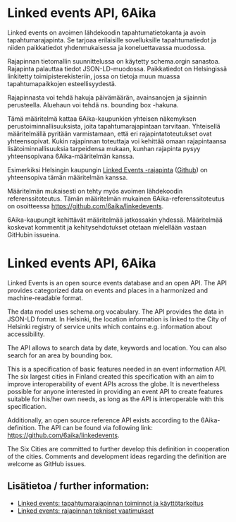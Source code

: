 # Linked events API, 6Aika

Linked events on avoimen lähdekoodin tapahtumatietokanta ja avoin tapahtumarajapinta. Se tarjoaa erilaisille sovelluksille tapahtumatiedot ja niiden paikkatiedot yhdenmukaisessa ja koneluettavassa muodossa.

Rajapinnan tietomallin suunnittelussa on käytetty schema.orgin sanastoa. Rajapinta palauttaa tiedot JSON-LD-muodossa. Paikkatiedot on Helsingissä linkitetty toimipisterekisteriin, jossa on tietoja muun muassa tapahtumapaikkojen esteellisyydestä.

Rajapinnasta voi tehdä hakuja päivämäärän, avainsanojen ja sijainnin perusteella. Aluehaun voi tehdä ns. bounding box -hakuna.

Tämä määritelmä kattaa 6Aika-kaupunkien yhteisen näkemyksen perustoiminnallisuuksista, joita tapahtumarajapintaan tarvitaan. Yhteisellä määritelmällä pyritään varmistamaan, että eri rajapintatoteutukset ovat yhteensopivat. Kukin rajapinnan toteuttaja voi kehittää omaan rajapintaansa lisätoiminnallisuuksia tarpeidensa mukaan, kunhan rajapinta pysyy yhteensopivana 6Aika-määritelmän kanssa.

Esimerkiksi Helsingin kaupungin [Linked Events -rajapinta](http://api.hel.fi/linkedevents/v1/) ([Github](https://github.com/City-of-Helsinki/linkedevents)) on yhteensopiva tämän määritelmän kanssa.

Määritelmän mukaisesti on tehty myös avoimen lähdekoodin referenssitoteutus. Tämän määritelmän mukainen 6Aika-referenssitoteutus on osoitteessa https://github.com/6aika/linkedevents.

6Aika-kaupungit kehittävät määritelmää jatkossakin yhdessä. Määritelmää koskevat kommentit ja kehitysehdotukset otetaan mielellään vastaan GitHubin issueina.

# Linked events API, 6Aika

Linked Events is an open source events database and an open API. The API provides categorized data on events and places in a harmonized and machine-readable format.

The data model uses schema.org vocabulary. The API provides the data in JSON-LD format. In Helsinki, the location information is linked to the City of Helsinki registry of service units which contains e.g. information about accessibility.

The API allows to search data by date, keywords and location. You can also search for an area by bounding box.

This is a specification of basic features needed in an event information API. 
The six largest cities in Finland created this specification with an aim to improve interoperability of event APIs across the globe. It is nevertheless possible for anyone interested in providing an event API to create features suitable for his/her own needs, as long as the API is interoperable with this specification.

Additionally, an open source reference API exists according to the 6Aika-definition. The API can be found via following link: https://github.com/6aika/linkedevents.

The Six Cities are committed to further develop this definition in cooperation of the cities. Comments and development ideas regarding the definition are welcome as GitHub issues.

## Lisätietoa / further information:

* [Linked events: tapahtumarajapinnan toiminnot ja käyttötarkoitus](https://www.databusiness.fi/fi/linked-events/)
* [Linked events: rajapinnan tekniset vaatimukset](https://www.databusiness.fi/fi/avoindata/avoimet-rajapinnat/linkedevents-teknisetvaatimukset/)
